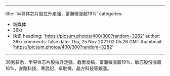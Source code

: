 
---
title: '半导体芯片股拉升走强，富瀚微涨超19%'
categories: 
 - 新媒体
 - 36kr
 - 快讯
headimg: 'https://picsum.photos/400/300?random=3282'
author: 36kr
comments: false
date: Thu, 25 Nov 2021 02:05:26 GMT
thumbnail: 'https://picsum.photos/400/300?random=3282'
---

<div>   
36氪获悉，半导体芯片股拉升走强，截至发稿，富瀚微涨超19%，敏芯股份涨超16%，安路科技、寒武纪、卓胜微、晶方科技等跟涨。  
</div>
            